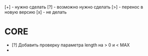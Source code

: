 [+] - нужно сделать
[?] - возможно нужно сделать
[>] - перенос в новую версию
[x] - не делать

# CORE
* [?] Добавить проверку параметра length на > 0 и < MAX
* 